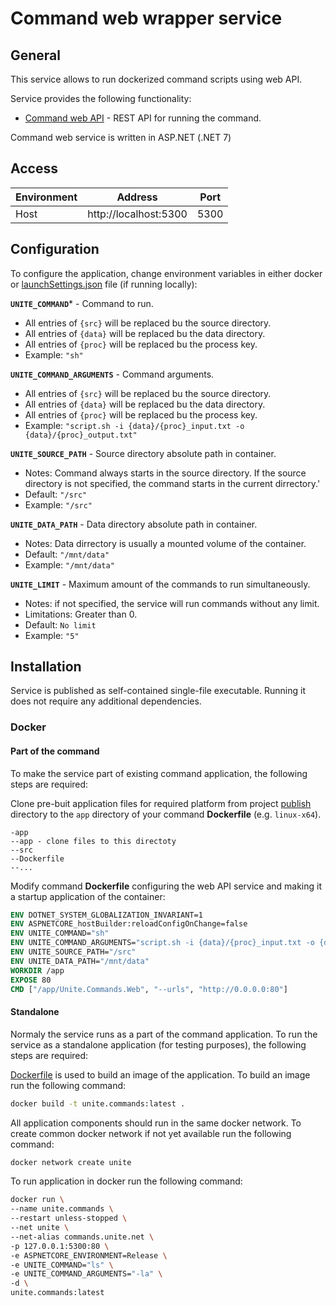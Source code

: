 # Command web wrapper service

## General
This service allows to run dockerized command scripts using web API.

Service provides the following functionality:
- [Command web API](Docs/api.md) - REST API for running the command.

Command web service is written in ASP.NET (.NET 7)

## Access
Environment|Address|Port
-----------|-------|----
Host|http://localhost:5300|5300

## Configuration
To configure the application, change environment variables in either docker or [launchSettings.json](Unite.Commands.Web/Properties/launchSettings.json) file (if running locally):

**`UNITE_COMMAND`*** - Command to run.
- All entries of `{src}` will be replaced bu the source directory.
- All entries of `{data}` will be replaced bu the data directory.
- All entries of `{proc}` will be replaced bu the process key.
- Example: `"sh"`

**`UNITE_COMMAND_ARGUMENTS`** - Command arguments.
- All entries of `{src}` will be replaced bu the source directory.
- All entries of `{data}` will be replaced bu the data directory.
- All entries of `{proc}` will be replaced bu the process key.
- Example: `"script.sh -i {data}/{proc}_input.txt -o {data}/{proc}_output.txt"`

**`UNITE_SOURCE_PATH`** - Source directory absolute path in container.
- Notes: Command always starts in the source directory. If the source directory is not specified, the command starts in the current dirrectory.'
- Default: `"/src"`
- Example: `"/src"`

**`UNITE_DATA_PATH`** - Data directory absolute path in container.
- Notes: Data dirrectory is usually a mounted volume of the container.
- Default: `"/mnt/data"`
- Example: `"/mnt/data"`

**`UNITE_LIMIT`** - Maximum amount of the commands to run simultaneously.
- Notes: if not specified, the service will run commands without any limit.
- Limitations: Greater than 0.
- Default: `No limit`
- Example: `"5"`

## Installation
Service is published as self-contained single-file executable. Running it does not require any additional dependencies.

### Docker
#### Part of the command
To make the service part of existing command application, the following steps are required:

Clone pre-buit application files for required platform from project [publish](publish) directory to the `app` directory of your command **Dockerfile** (e.g. `linux-x64`).
```
-app
--app - clone files to this directoty
--src
--Dockerfile
--...
```

Modify command **Dockerfile** configuring the web API service and making it a startup application of the container:
```dockerfile
ENV DOTNET_SYSTEM_GLOBALIZATION_INVARIANT=1
ENV ASPNETCORE_hostBuilder:reloadConfigOnChange=false
ENV UNITE_COMMAND="sh"
ENV UNITE_COMMAND_ARGUMENTS="script.sh -i {data}/{proc}_input.txt -o {data}/{proc}_output.txt"
ENV UNITE_SOURCE_PATH="/src"
ENV UNITE_DATA_PATH="/mnt/data"
WORKDIR /app
EXPOSE 80
CMD ["/app/Unite.Commands.Web", "--urls", "http://0.0.0.0:80"]
```

#### Standalone
Normaly the service runs as a part of the command application.
To run the service as a standalone application (for testing purposes), the following steps are required:

[Dockerfile](Dockerfile) is used to build an image of the application.
To build an image run the following command:
```bash
docker build -t unite.commands:latest .
```

All application components should run in the same docker network.
To create common docker network if not yet available run the following command:
```bash
docker network create unite
```

To run application in docker run the following command:
```bash
docker run \
--name unite.commands \
--restart unless-stopped \
--net unite \
--net-alias commands.unite.net \
-p 127.0.0.1:5300:80 \
-e ASPNETCORE_ENVIRONMENT=Release \
-e UNITE_COMMAND="ls" \
-e UNITE_COMMAND_ARGUMENTS="-la" \
-d \
unite.commands:latest
```
